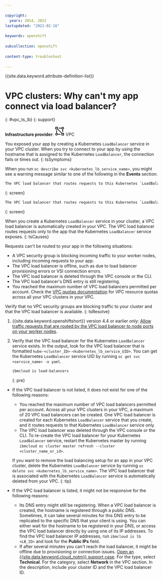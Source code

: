 ```yaml
---

copyright: 
  years: 2014, 2022
lastupdated: "2022-02-16"

keywords: openshift

subcollection: openshift

content-type: troubleshoot

---
```


{{site.data.keyword.attribute-definition-list}}


# VPC clusters: Why can't my app connect via load balancer?
{: #vpc_ts_lb}
{: support}

**Infrastructure provider**: ![VPC infrastructure provider icon.](images/icon-vpc-2.svg) VPC

You exposed your app by creating a Kubernetes `LoadBalancer` service in your VPC cluster. When you try to connect to your app by using the hostname that is assigned to the Kubernetes `LoadBalancer`, the connection fails or times out.
{: tsSymptoms}

When you run `oc describe svc <kubernetes_lb_service_name>`, you might see a warning message similar to one of the following in the **Events** section:

```sh
The VPC load balancer that routes requests to this Kubernetes `LoadBalancer` service is offline.
```
{: screen}

```sh
The VPC load balancer that routes requests to this Kubernetes `LoadBalancer` service was deleted from your VPC.
```
{: screen}


When you create a Kubernetes `LoadBalancer` service in your cluster, a VPC load balancer is automatically created in your VPC. The VPC load balancer routes requests only to the app that the Kubernetes `LoadBalancer` service exposes.
{: tsCauses}

Requests can't be routed to your app in the following situations:
* A VPC security group is blocking incoming traffic to your worker nodes, including incoming requests to your app.
* The VPC load balancer is offline, such as due to load balancer provisioning errors or VSI connection errors.
* The VPC load balancer is deleted through the VPC console or the CLI.
* The VPC load balancer's DNS entry is still registering.
* You reached the maximum number of VPC load balancers permitted per account. Check the [VPC quotas documentation](/docs/vpc?topic=vpc-quotas#load-balancer-quotas) for VPC resource quotas across all your VPC clusters in your VPC.

Verify that no VPC security groups are blocking traffic to your cluster and that the VPC load balancer is available.
{: tsResolve}

1. {{site.data.keyword.openshiftshort}} version 4.4 or earlier only: [Allow traffic requests that are routed by the VPC load balancer to node ports on your worker nodes](/docs/openshift?topic=openshift-vpc-network-policy#security_groups).

2. Verify that the VPC load balancer for the Kubernetes `LoadBalancer` service exists. In the output, look for the VPC load balancer that is formatted `kube-<cluster_ID>-<kubernetes_lb_service_UID>`. You can get the Kubernetes `LoadBalancer` service UID by running `oc get svc <service_name> -o yaml`.
    ```sh
    ibmcloud is load-balancers
    ```
    {: pre}

- If the VPC load balancer is not listed, it does not exist for one of the following reasons:
    * You reached the maximum number of VPC load balancers permitted per account. Across all your VPC clusters in your VPC, a maximum of 20 VPC load balancers can be created. One VPC load balancer is created for each Kubernetes `LoadBalancer` service that you create, and it routes requests to that Kubernetes `LoadBalancer` service only.
    * The VPC load balancer was deleted through the VPC console or the CLI. To re-create the VPC load balancer for your Kubernetes `LoadBalancer` service, restart the Kubernetes master by running `ibmcloud oc cluster master refresh --cluster <cluster_name_or_id>`.
    
    If you want to remove the load balancing setup for an app in your VPC cluster, delete the Kubernetes `LoadBalancer` service by running `oc delete svc <kubernetes_lb_service_name>`. The VPC load balancer that is associated with the Kubernetes `LoadBalancer` service is automatically deleted from your VPC.
    {: tip}
    
- If the VPC load balancer is listed, it might not be responsive for the following reasons:
    * Its DNS entry might still be registering. When a VPC load balancer is created, the hostname is registered through a public DNS. Sometimes, it can take several minutes for this DNS entry to be replicated to the specific DNS that your client is using. You can either wait for the hostname to be registered in your DNS, or access the VPC load balancer directly by using one of its IP addresses. To find the VPC load balancer IP addresses, run `ibmcloud is lb <LB_ID>` and look for the **Public IPs** field.
    * If after several minutes you can't reach the load balancer, it might be offline due to provisioning or connection issues. [Open an {{site.data.keyword.cloud_notm}} support case](https://cloud.ibm.com/unifiedsupport/cases/add). For the type, select **Technical**. For the category, select **Network** in the VPC section. In the description, include your cluster ID and the VPC load balancer ID.





